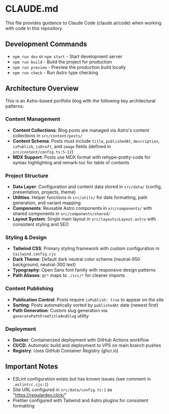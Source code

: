 # CLAUDE.md

This file provides guidance to Claude Code (claude.ai/code) when working with code in this repository.

## Development Commands

- `npm run dev` or `npm start` - Start development server
- `npm run build` - Build the project for production
- `npm run preview` - Preview the production build locally
- `npm run check` - Run Astro type checking

## Architecture Overview

This is an Astro-based portfolio blog with the following key architectural patterns:

### Content Management
- **Content Collections**: Blog posts are managed via Astro's content collections in `src/content/posts/`
- **Content Schema**: Posts must include `title`, `publishedAt`, `description`, `isPublish`, `isDraft`, and `image` fields (defined in `src/content/config.ts:5-12`)
- **MDX Support**: Posts use MDX format with rehype-pretty-code for syntax highlighting and remark-toc for table of contents

### Project Structure
- **Data Layer**: Configuration and content data stored in `src/data/` (config, presentation, projects, theme)
- **Utilities**: Helper functions in `src/utils/` for date formatting, path generation, and variant mapping
- **Components**: Reusable Astro components in `src/components/` with shared components in `src/components/shared/`
- **Layout System**: Single main layout in `src/layouts/Layout.astro` with consistent styling and SEO

### Styling & Design
- **Tailwind CSS**: Primary styling framework with custom configuration in `tailwind.config.cjs`
- **Dark Theme**: Default dark neutral color scheme (neutral-950 background, neutral-300 text)
- **Typography**: Open Sans font family with responsive design patterns
- **Path Aliases**: `@/*` maps to `./src/*` for cleaner imports

### Content Publishing
- **Publication Control**: Posts require `isPublish: true` to appear on the site
- **Sorting**: Posts automatically sorted by `publishedAt` date (newest first)
- **Path Generation**: Custom slug generation via `generatePathFromTitleAndSlug` utility

### Deployment
- **Docker**: Containerized deployment with GitHub Actions workflow
- **CI/CD**: Automatic build and deployment to VPS on main branch pushes
- **Registry**: Uses GitHub Container Registry (ghcr.io)

## Important Notes

- ESLint configuration exists but has known issues (see comment in `.eslintrc.cjs:1`)
- Site URL configured in `src/data/config.ts:1` as "https://regulardev.click/"
- Prettier configured with Tailwind and Astro plugins for consistent formatting